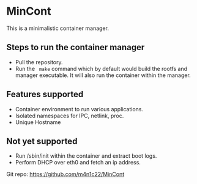 # MinCont
This is a minimalistic container manager.

## Steps to run the container manager

- Pull the repository.
- Run the ``` make``` command which by default would build the rootfs and manager executable. It will also run the container within the manager.

## Features supported

- Container environment to run various applications.
- Isolated namespaces for IPC, netlink, proc.
- Unique Hostname 

## Not yet supported

- Run /sbin/init within the container and extract boot logs.
- Perform DHCP over eth0 and fetch an ip address.

Git repo: https://github.com/m4n1c22/MinCont


